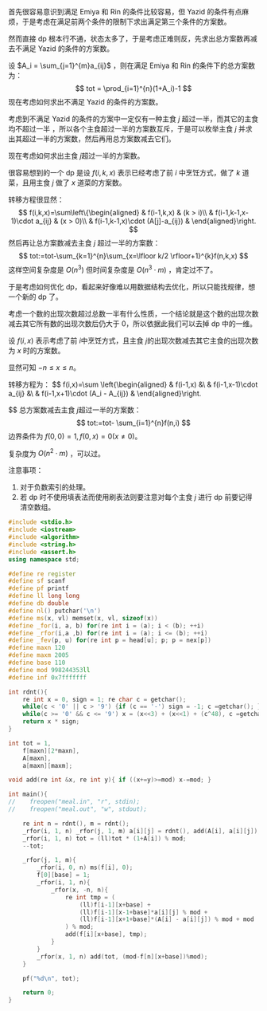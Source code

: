 首先很容易意识到满足 Emiya 和 Rin 的条件比较容易，但 Yazid 的条件有点麻烦，于是考虑在满足前两个条件的限制下求出满足第三个条件的方案数。

然而直接 $\text{dp}$ 根本行不通，状态太多了，于是考虑正难则反，先求出总方案数再减去不满足 Yazid 的条件的方案数。

设 $A_i = \sum_{j=1}^{m}a_{ij}$ ，则在满足 Emiya 和 Rin 的条件下的总方案数为：
$$
tot = \prod_{i=1}^{n}(1+A_i)-1
$$
现在考虑如何求出不满足 Yazid 的条件的方案数。

考虑到不满足 Yazid 的条件的方案中一定仅有一种主食 $j$ 超过一半，而其它的主食均不超过一半 ，所以各个主食超过一半的方案数互斥，于是可以枚举主食 $j$ 并求出其超过一半的方案数，然后再用总方案数减去它们。

现在考虑如何求出主食 $j$​​ 超过一半的方案数。

很容易想到的一个 $\text{dp}$ 是设 $f(i,k,x)$ 表示已经考虑了前 $i$ 中烹饪方式，做了 $k$ 道菜，且用主食 $j$​ ​做了 $x$ 道菜的方案数。

转移方程很显然：
$$
f(i,k,x)=\sum\left\{\begin{aligned}
& f(i-1,k,x) & (k > i)\\
& f(i-1,k-1,x-1)\cdot a_{ij} & (x > 0)\\
& f(i-1,k-1,x)\cdot (A[j]-a_{ij}) &
\end{aligned}\right.
$$
然后再让总方案数减去主食 $j$​ 超过一半的方案数：
$$
tot:=tot-\sum_{k=1}^{n}\sum_{x=\lfloor k/2 \rfloor+1}^{k}f(n,k,x)
$$
这样空间复杂度是 $O(n^3)$ 但时间复杂度是 $O(n^3\cdot m)$ ，肯定过不了。

于是考虑如何优化 $\text{dp}$，看起来好像难以用数据结构去优化，所以只能找规律，想一个新的 $\text{dp}$​ 了。

考虑一个数的出现次数超过总数一半有什么性质，一个结论就是这个数的出现次数减去其它所有数的出现次数后仍大于 $0$，所以依据此我们可以去掉 $\text{dp}$ 中的一维。

设 $f(i,x)$ 表示考虑了前 $i$​ 中烹饪方式，且主食 $j$​ 的出现次数减去其它主食的出现次数为 $x$ 时的方案数。

显然可知 $-n \leq x \leq n$。

转移方程为：
$$
f(i,x)=\sum \left\{\begin{aligned}
& f(i-1,x) &\\
& f(i-1,x-1)\cdot a_{ij} &\\
& f(i-1,x+1)\cdot (A_i - A_{ij}) &
\end{aligned}\right.

$$
总方案数减去主食 $j$​ 超过一半的方案数：
$$
tot:=tot- \sum_{i=1}^{n}f(n,i)
$$
边界条件为 $f(0,0) = 1,f(0,x)=0(x\neq 0)$​。

复杂度为 $O(n^2\cdot m)$ ，可以过。

注意事项：

1. 对于负数索引的处理。
2. 若 $\text{dp}$ 时不使用填表法而使用刷表法则要注意对每个主食 $j$ 进行 $\text{dp}$ 前要记得清空数组。 

```cpp
#include <stdio.h>
#include <iostream>
#include <algorithm>
#include <string.h>
#include <assert.h>
using namespace std;

#define re register
#define sf scanf
#define pf printf
#define ll long long
#define db double
#define nl() putchar('\n')
#define ms(x, vl) memset(x, vl, sizeof(x))
#define _for(i, a, b) for(re int i = (a); i < (b); ++i)
#define _rfor(i,a ,b) for(re int i = (a); i <= (b); ++i)
#define _fev(p, u) for(re int p = head[u]; p; p = nex[p])
#define maxn 120
#define maxm 2005
#define base 110
#define mod 998244353ll
#define inf 0x7fffffff

int rdnt(){
    re int x = 0, sign = 1; re char c = getchar();
    while(c < '0' || c > '9') {if (c == '-') sign = -1; c =getchar(); }
    while(c >= '0' && c <= '9') x = (x<<3) + (x<<1) + (c^48), c =getchar();
    return x * sign;
}

int tot = 1,
    f[maxn][2*maxn],
    A[maxn],
    a[maxn][maxm];

void add(re int &x, re int y){ if ((x+=y)>=mod) x-=mod; }

int main(){
//    freopen("meal.in", "r", stdin);
//    freopen("meal.out", "w", stdout);

    re int n = rdnt(), m = rdnt();
    _rfor(i, 1, n) _rfor(j, 1, m) a[i][j] = rdnt(), add(A[i], a[i][j]);
    _rfor(i, 1, n) tot = (ll)tot * (1+A[i]) % mod;
    --tot;

    _rfor(j, 1, m){
        _rfor(i, 0, n) ms(f[i], 0);
        f[0][base] = 1;
        _rfor(i, 1, n){
            _rfor(x, -n, n){
                re int tmp = (
                    (ll)f[i-1][x+base] +
                    (ll)f[i-1][x-1+base]*a[i][j] % mod +
                    (ll)f[i-1][x+1+base]*(A[i] - a[i][j]) % mod + mod
                ) % mod;
                add(f[i][x+base], tmp);
            }
        }
        _rfor(x, 1, n) add(tot, (mod-f[n][x+base])%mod);
    }

    pf("%d\n", tot);

    return 0;
}

```